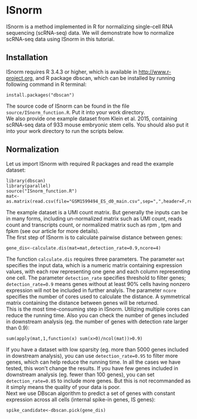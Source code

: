 # ISnorm
ISnorm is a method implemented in R for normalizing single-cell RNA sequencing (scRNA-seq) data. We will demonstrate how to normalize scRNA-seq data using ISnorm in this tutorial.

## Installation
ISnorm requires R 3.4.3 or higher, which is available in http://www.r-project.org, and R package dbscan, which can be installed by running following command in R terminal:
```{r }
install.packages("dbscan")
```
The source code of ISnorm can be found in the file `source/ISnorm_function.R`. Put it into your work directory.<br>
We also provide one example dataset from Klein et al. 2015, containing scRNA-seq data of 933 mouse embryonic stem cells. You should also put it into your work directory to run the scripts below.

## Normalization
Let us import ISnorm with required R packages and read the example dataset:
```{r }
library(dbscan)
library(parallel)
source("ISnorm_function.R")
mat<-as.matrix(read.csv(file="GSM1599494_ES_d0_main.csv",sep=",",header=F,row.names=1))
```
The example dataset is a UMI count matrix. But generally the inputs can be in many forms, including un-normalized matrix such as UMI count, reads count and transcripts count, or normalized matrix such as rpm , tpm and fpkm (see our article for more details).<br>
The first step of ISnorm is to calculate pairwise distance between genes:
```{r }
gene_dis<-calculate.dis(mat=mat,detection_rate=0.9,ncore=4)
```
The function `calculate.dis` requires three parameters. The parameter `mat` specifies the input data, which is a numeric matrix containing expression values, with each row representing one gene and each column representing one cell. The parameter `detection_rate` specifies threshold to filter genes; `detection_rate=0.9` means genes without at least 90% cells having nonzero expression will not be included in further analyis. The parameter `ncore` specifies the number of cores used to calculate the distance. A symmetrical matrix containing the distance between genes will be returned.<br>
This is the most time-consuming step in ISnorm. Utilizing multiple cores can reduce the running time. Also you can check the number of genes included in downstream analysis (eg. the number of genes with detection rate larger than 0.9):
```{r }
sum(apply(mat,1,function(x) sum(x>0)/ncol(mat))>0.9)
```
If you have a dataset with low sparsity (eg. more than 5000 genes included in dowstream analysis), you can use `detection_rate=0.95` to filter more genes, which can help reduce the running time. In all the cases we have tested, this won't change the results. If you have few genes included in downstream analysis (eg. fewer than 100 genes), you can set `detection_rate=0.85` to include more genes. But this is not recommanded as it simply means the quality of your data is poor.<br>
Next we use DBscan algorithm to predict a set of genes with constant expression across all cells (internal spike-in genes, IS genes):
```{r }
spike_candidate<-dbscan.pick(gene_dis)
```



